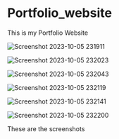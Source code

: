 # Portfolio_website
This is my Portfolio Website



![Screenshot 2023-10-05 231911](https://github.com/Anushka091922/Portfolio_website/assets/114327511/ed53b02d-a0c3-404c-a923-e593c9a17384)

![Screenshot 2023-10-05 232023](https://github.com/Anushka091922/Portfolio_website/assets/114327511/86422aba-4b54-4ca2-94c1-54a4f9274c6e)

![Screenshot 2023-10-05 232043](https://github.com/Anushka091922/Portfolio_website/assets/114327511/a28b2dc7-9f76-4ad1-a1db-d79af139a498)

![Screenshot 2023-10-05 232119](https://github.com/Anushka091922/Portfolio_website/assets/114327511/17ece992-0b8c-41a6-a919-ce722f523009)

![Screenshot 2023-10-05 232141](https://github.com/Anushka091922/Portfolio_website/assets/114327511/ccfa48a5-08ff-42a2-9802-b21e0d71eeca)

![Screenshot 2023-10-05 232200](https://github.com/Anushka091922/Portfolio_website/assets/114327511/25bdcbd3-bbd8-4ee4-82a7-7ecfc010cfea)

These are the screenshots
